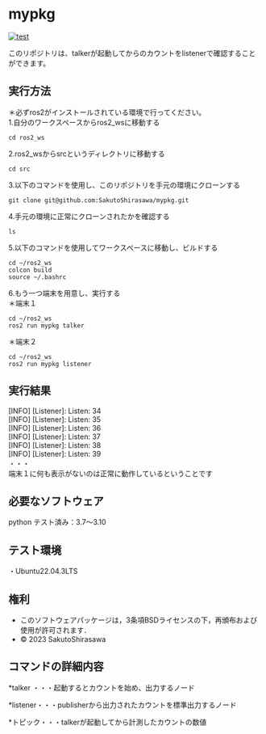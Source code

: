 # mypkg  
[![test](https://github.com/SakutoShirasawa/ros2/actions/workflows/test.yml/badge.svg)](https://github.com/SakutoShirasawa/ros2/actions/workflows/test.yml)  

このリポジトリは、talkerが起動してからのカウントをlistenerで確認することができます。  

## 実行方法  
＊必ずros2がインストールされている環境で行ってください。  
1.自分のワークスペースからros2_wsに移動する  
```
cd ros2_ws
```
2.ros2_wsからsrcというディレクトリに移動する  
```
cd src
```
3.以下のコマンドを使用し、このリポジトリを手元の環境にクローンする  
```
git clone git@github.com:SakutoShirasawa/mypkg.git
```
4.手元の環境に正常にクローンされたかを確認する
```
ls
```
5.以下のコマンドを使用してワークスペースに移動し、ビルドする  
```
cd ~/ros2_ws  
colcon build  
source ~/.bashrc  
```
6.もう一つ端末を用意し、実行する  
＊端末１  
```
cd ~/ros2_ws  
ros2 run mypkg talker  
```

＊端末２  
```
cd ~/ros2_ws
ros2 run mypkg listener
```
## 実行結果  
[INFO] [Listener]: Listen: 34  
[INFO] [Listener]: Listen: 35  
[INFO] [Listener]: Listen: 36  
[INFO] [Listener]: Listen: 37  
[INFO] [Listener]: Listen: 38  
[INFO] [Listener]: Listen: 39  
・・・  
端末１に何も表示がないのは正常に動作しているということです  

## 必要なソフトウェア  
python テスト済み：3.7～3.10  

## テスト環境  
・Ubuntu22.04.3LTS  

## 権利  
* このソフトウェアパッケージは，3条項BSDライセンスの下，再頒布および使用が許可されます．
* © 2023 SakutoShirasawa












## コマンドの詳細内容  
*talker ・・・起動するとカウントを始め、出力するノード  

*listener・・・publisherから出力されたカウントを標準出力するノード  

*トピック・・・talkerが起動してから計測したカウントの数値  


